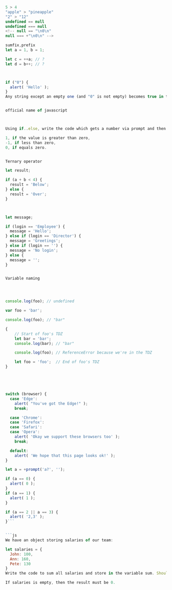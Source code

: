 
```js

5 > 4
"apple" > "pineapple"
"2" > "12"
undefined == null
undefined === null
<!-- null == "\n0\n"
null === +"\n0\n" -->

sumfix,prefix
let a = 1, b = 1;

let c = ++a; // ?
let d = b++; // ?



if ("0") {
  alert( 'Hello' );
}
Any string except an empty one (and "0" is not empty) becomes true in the logical context.


official name of javascript



Using if..else, write the code which gets a number via prompt and then shows in alert:

1, if the value is greater than zero,
-1, if less than zero,
0, if equals zero.


Ternary operator

let result;

if (a + b < 4) {
  result = 'Below';
} else {
  result = 'Over';
}



let message;

if (login == 'Employee') {
  message = 'Hello';
} else if (login == 'Director') {
  message = 'Greetings';
} else if (login == '') {
  message = 'No login';
} else {
  message = '';
}


Variable naming




console.log(foo); // undefined

var foo = 'bar';

console.log(foo); // "bar"

```


```js
{
 	// Start of foo's TDZ
  	let bar = 'bar';
	console.log(bar); // "bar"

	console.log(foo); // ReferenceError because we're in the TDZ

	let foo = 'foo';  // End of foo's TDZ
}





switch (browser) {
  case 'Edge':
    alert( "You've got the Edge!" );
    break;

  case 'Chrome':
  case 'Firefox':
  case 'Safari':
  case 'Opera':
    alert( 'Okay we support these browsers too' );
    break;

  default:
    alert( 'We hope that this page looks ok!' );
}

let a = +prompt('a?', '');

if (a == 0) {
  alert( 0 );
}
if (a == 1) {
  alert( 1 );
}

if (a == 2 || a == 3) {
  alert( '2,3' );
}```


```js
We have an object storing salaries of our team:

let salaries = {
  John: 100,
  Ann: 160,
  Pete: 130
}
Write the code to sum all salaries and store in the variable sum. Should be 390 in the example above.

If salaries is empty, then the result must be 0.

```


